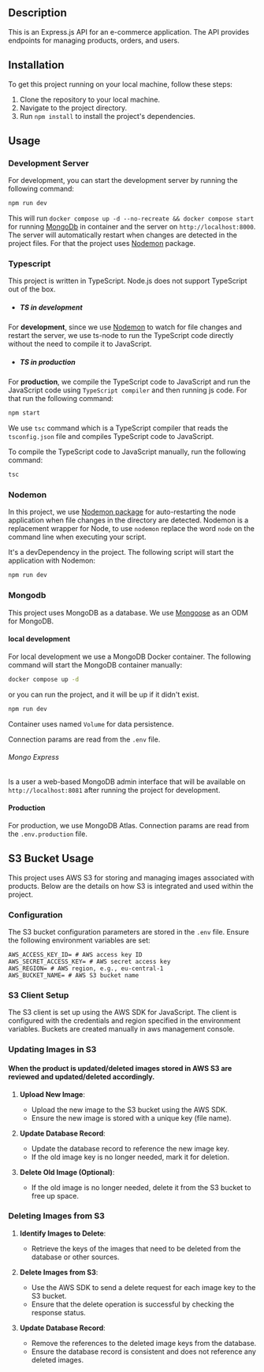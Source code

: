 ## Description

This is an Express.js API for an e-commerce application. The API provides endpoints for managing products, orders, and users.

## Installation

To get this project running on your local machine, follow these steps:

1. Clone the repository to your local machine.
2. Navigate to the project directory.
3. Run `npm install` to install the project's dependencies.

## Usage

### Development Server
For development, you can start the development server by running the following command:

```bash
npm run dev
```

This will run `docker compose up -d --no-recreate && docker compose start` for running  [MongoDb](#mongodb) in container and the server on `http://localhost:8000`. The server will automatically restart when changes are detected in the project files.
For that the project uses [Nodemon](#nodemon) package.

### Typescript

This project is written in TypeScript. Node.js does not support TypeScript out of the box.

- ##### TS in development
For **development**, since we use [Nodemon](#nodemon) to watch for file changes and restart the server, 
we use ts-node to run the TypeScript code directly without the need to compile it to JavaScript.

- ##### TS in production
For **production**, we compile the TypeScript code to JavaScript and run the JavaScript code using `TypeScript compiler` and then running js code.
For that run the following command:

```bash
npm start
```

We use `tsc` command which is a TypeScript compiler that reads the `tsconfig.json` file and compiles TypeScript code to JavaScript.

To compile the TypeScript code to JavaScript manually, run the following command:

```bash
tsc
```
 
### Nodemon

In this project, we use [Nodemon package](https://www.npmjs.com/package/nodemon) for auto-restarting the node application when file
changes in the directory are detected. Nodemon is a replacement wrapper for Node, to use `nodemon` 
replace the word `node` on the command line when executing your script.

It's a devDependency in the project. The following script will start the application with Nodemon:

```bash
npm run dev 
```

### Mongodb

This project uses MongoDB as a database. We use [Mongoose](https://mongoosejs.com/) as an ODM for MongoDB.

#### local development
For local development we use a MongoDB Docker container. The following command will start the MongoDB container manually:

```bash
docker compose up -d
```
or you can run the project, and it will be up if it didn't exist.
```bash
npm run dev 
```
Container uses named `Volume` for data persistence.

Connection params are read from the `.env` file.

###### Mongo Express
Is a user a web-based MongoDB admin interface that will be available on `http://localhost:8081` after running the project for development.

#### Production

For production, we use MongoDB Atlas. Connection params are read from the `.env.production` file.

## S3 Bucket Usage

This project uses AWS S3 for storing and managing images associated with products. Below are the details on how S3 is integrated and used within the project.

### Configuration

The S3 bucket configuration parameters are stored in the `.env` file. Ensure the following environment variables are set:

```dotenv
AWS_ACCESS_KEY_ID= # AWS access key ID
AWS_SECRET_ACCESS_KEY= # AWS secret access key
AWS_REGION= # AWS region, e.g., eu-central-1
AWS_BUCKET_NAME= # AWS S3 bucket name
```

### S3 Client Setup

The S3 client is set up using the AWS SDK for JavaScript. The client is configured with the credentials and region specified in the environment variables. Buckets are created manually in aws management console.

### Updating Images in S3
#### When the product is updated/deleted images stored in AWS S3 are reviewed and updated/deleted accordingly.

1. **Upload New Image**:
    - Upload the new image to the S3 bucket using the AWS SDK.
    - Ensure the new image is stored with a unique key (file name).

2. **Update Database Record**:
    - Update the database record to reference the new image key.
    - If the old image key is no longer needed, mark it for deletion.

3. **Delete Old Image (Optional)**:
    - If the old image is no longer needed, delete it from the S3 bucket to free up space.

### Deleting Images from S3

1. **Identify Images to Delete**:
    - Retrieve the keys of the images that need to be deleted from the database or other sources.

2. **Delete Images from S3**:
    - Use the AWS SDK to send a delete request for each image key to the S3 bucket.
    - Ensure that the delete operation is successful by checking the response status.

3. **Update Database Record**:
    - Remove the references to the deleted image keys from the database.
    - Ensure the database record is consistent and does not reference any deleted images.
